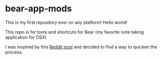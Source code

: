 # bear-app-mods
This is my first repository ever on any platform! Hello world!

This repo is for tools and shortcuts for Bear (my favorite note taking application for OSX)

I was inspired by this [Reddit post](https://www.reddit.com/r/bearapp/comments/fd7teq/how_i_do_bidirectional_linking_in_bear_ala_roam/) and decided to find a way to quicken the process.
